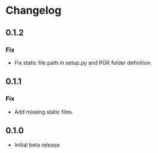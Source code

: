 # Changelog

## 0.1.2

### Fix

+ Fix static file path in setup.py and PGK folder definition.

## 0.1.1

### Fix

+ Add missing static files.

## 0.1.0

+ Initial beta release
